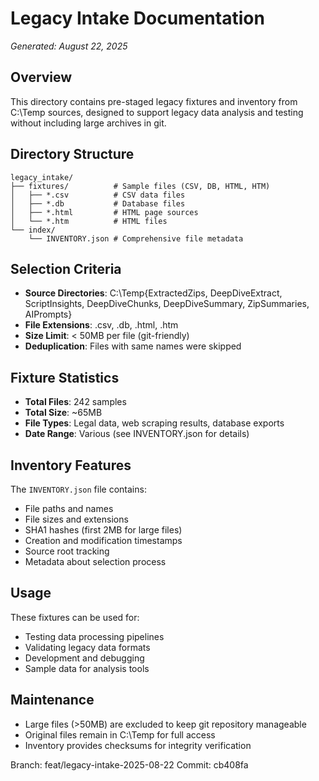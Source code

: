 # Legacy Intake Documentation
*Generated: August 22, 2025*

## Overview
This directory contains pre-staged legacy fixtures and inventory from C:\Temp sources, designed to support legacy data analysis and testing without including large archives in git.

## Directory Structure
```
legacy_intake/
├── fixtures/          # Sample files (CSV, DB, HTML, HTM)
│   ├── *.csv          # CSV data files
│   ├── *.db           # Database files
│   ├── *.html         # HTML page sources
│   └── *.htm          # HTML files
└── index/
    └── INVENTORY.json # Comprehensive file metadata
```

## Selection Criteria
- **Source Directories**: C:\Temp\{ExtractedZips, DeepDiveExtract, ScriptInsights, DeepDiveChunks, DeepDiveSummary, ZipSummaries, AIPrompts}
- **File Extensions**: .csv, .db, .html, .htm
- **Size Limit**: < 50MB per file (git-friendly)
- **Deduplication**: Files with same names were skipped

## Fixture Statistics
- **Total Files**: 242 samples
- **Total Size**: ~65MB
- **File Types**: Legal data, web scraping results, database exports
- **Date Range**: Various (see INVENTORY.json for details)

## Inventory Features
The `INVENTORY.json` file contains:
- File paths and names
- File sizes and extensions  
- SHA1 hashes (first 2MB for large files)
- Creation and modification timestamps
- Source root tracking
- Metadata about selection process

## Usage
These fixtures can be used for:
- Testing data processing pipelines
- Validating legacy data formats
- Development and debugging
- Sample data for analysis tools

## Maintenance
- Large files (>50MB) are excluded to keep git repository manageable
- Original files remain in C:\Temp for full access
- Inventory provides checksums for integrity verification

Branch: feat/legacy-intake-2025-08-22
Commit: cb408fa